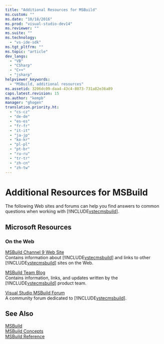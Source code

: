 ```yaml
---
title: "Additional Resources for MSBuild"
ms.custom: ""
ms.date: "10/18/2016"
ms.prod: "visual-studio-dev14"
ms.reviewer: ""
ms.suite: ""
ms.technology: 
  - "vs-ide-sdk"
ms.tgt_pltfrm: ""
ms.topic: "article"
dev_langs: 
  - "VB"
  - "CSharp"
  - "C++"
  - "jsharp"
helpviewer_keywords: 
  - "MSBuild, additional resources"
ms.assetid: 3206dc09-daa4-43c4-8073-731a82e36a89
caps.latest.revision: 15
ms.author: "kempb"
manager: "ghogen"
translation.priority.ht: 
  - "cs-cz"
  - "de-de"
  - "es-es"
  - "fr-fr"
  - "it-it"
  - "ja-jp"
  - "ko-kr"
  - "pl-pl"
  - "pt-br"
  - "ru-ru"
  - "tr-tr"
  - "zh-cn"
  - "zh-tw"
---
```

# Additional Resources for MSBuild
The following Web sites and forums can help you find answers to common questions when working with [!INCLUDE[vstecmsbuild](../extensibility-internals/includes/vstecmsbuild_md.md)].  
  
## Microsoft Resources  
  
### On the Web  
 [MSBuild Channel 9 Web Site](http://go.microsoft.com/fwlink/?LinkId=243092)  
 Contains information about [!INCLUDE[vstecmsbuild](../extensibility-internals/includes/vstecmsbuild_md.md)] and links to other [!INCLUDE[vstecmsbuild](../extensibility-internals/includes/vstecmsbuild_md.md)] sites on the Web.  
  
 [MSBuild Team Blog](http://go.microsoft.com/fwlink/?LinkId=65846)  
 Contains information, links, and updates written by the [!INCLUDE[vstecmsbuild](../extensibility-internals/includes/vstecmsbuild_md.md)] product team.  
  
 [Visual Studio MSBuild Forum](http://go.microsoft.com/fwlink/?LinkId=48931)  
 A community forum dedicated to [!INCLUDE[vstecmsbuild](../extensibility-internals/includes/vstecmsbuild_md.md)].  
  
## See Also  
 [MSBuild](../reference/msbuild1.md)   
 [MSBuild Concepts](../reference/msbuild-concepts.md)   
 [MSBuild Reference](../reference/msbuild-reference.md)